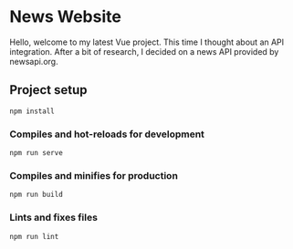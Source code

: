 # News Website
Hello, welcome to my latest Vue project. This time I thought about an API integration. After a bit of research, I decided on a news API provided by newsapi.org. 

## Project setup
```
npm install
```

### Compiles and hot-reloads for development
```
npm run serve
```

### Compiles and minifies for production
```
npm run build
```

### Lints and fixes files
```
npm run lint
```
